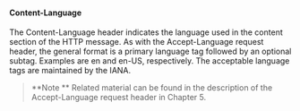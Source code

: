 #### Content-Language

The Content-Language header indicates the language used in the content section of the HTTP message. As with the Accept-Language request header, the general format is a primary language tag followed by an optional subtag. Examples are en and en-US, respectively. The acceptable language tags are maintained by the IANA.

>**Note
**
Related material can be found in the description of the Accept-Language request header in Chapter 5.